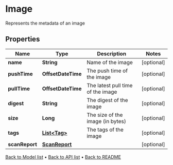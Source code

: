 

# Image

Represents the metadata of an image

## Properties

| Name | Type | Description | Notes |
|------------ | ------------- | ------------- | -------------|
|**name** | **String** | Name of the image |  [optional] |
|**pushTime** | **OffsetDateTime** | The push time of the image |  [optional] |
|**pullTime** | **OffsetDateTime** | The latest pull time of the image |  [optional] |
|**digest** | **String** | The digest of the image |  [optional] |
|**size** | **Long** | The size of the image (in bytes) |  [optional] |
|**tags** | [**List&lt;Tag&gt;**](Tag.md) | The tags of the image |  [optional] |
|**scanReport** | [**ScanReport**](ScanReport.md) |  |  [optional] |



[Back to Model list](../README.md#documentation-for-models) &#8226; [Back to API list](../README.md#documentation-for-api-endpoints) &#8226; [Back to README](../README.md)


